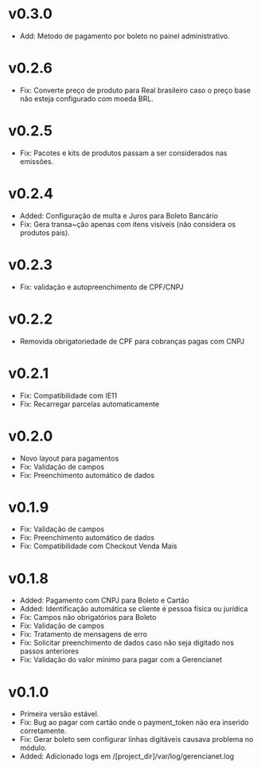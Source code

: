 # v0.3.0
- Add: Metodo de pagamento por boleto no painel administrativo.

# v0.2.6
- Fix: Converte preço de produto para Real brasileiro caso o preço base não esteja configurado com moeda BRL.

# v0.2.5
- Fix: Pacotes e kits de produtos passam a ser considerados nas emissões.

# v0.2.4
- Added: Configuração de multa e Juros para Boleto Bancário
- Fix: Gera transa~ção apenas com itens visíveis (não considera os produtos pais).

# v0.2.3
- Fix: validação e autopreenchimento de CPF/CNPJ

# v0.2.2
- Removida obrigatoriedade de CPF para cobranças pagas com CNPJ

# v0.2.1
- Fix: Compatibilidade com IE11
- Fix: Recarregar parcelas automaticamente

# v0.2.0
- Novo layout para pagamentos
- Fix: Validação de campos
- Fix: Preenchimento automático de dados

# v0.1.9

- Fix: Validação de campos
- Fix: Preenchimento automático de dados
- Fix: Compatibilidade com Checkout Venda Mais

# v0.1.8

- Added: Pagamento com CNPJ para Boleto e Cartão
- Added: Identificação automática se cliente é pessoa física ou jurídica
- Fix: Campos não obrigatórios para Boleto
- Fix: Validação de campos
- Fix: Tratamento de mensagens de erro
- Fix: Solicitar preenchimento de dados caso não seja digitado nos passos anteriores
- Fix: Validação do valor mínimo para pagar com a Gerencianet

# v0.1.0

- Primeira versão estável.
- Fix: Bug ao pagar com cartão onde o payment_token não era inserido corretamente.
- Fix: Gerar boleto sem configurar linhas digitáveis causava problema no módulo.
- Added: Adicionado logs em /[project_dir]/var/log/gerencianet.log
